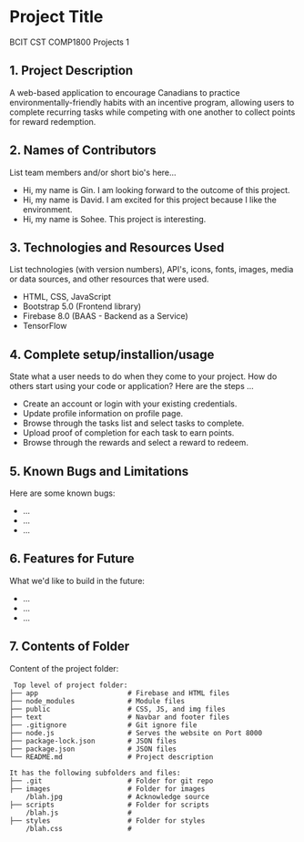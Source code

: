 # Project Title
BCIT CST COMP1800 Projects 1

## 1. Project Description
A web-based application to encourage Canadians to practice environmentally-friendly habits with an incentive program, allowing users to complete recurring tasks while competing with one another to collect points for reward redemption.

## 2. Names of Contributors
List team members and/or short bio's here... 
* Hi, my name is Gin. I am looking forward to the outcome of this project.
* Hi, my name is David. I am excited for this project because I like the environment.
* Hi, my name is Sohee. This project is interesting.
	
## 3. Technologies and Resources Used
List technologies (with version numbers), API's, icons, fonts, images, media or data sources, and other resources that were used.
* HTML, CSS, JavaScript
* Bootstrap 5.0 (Frontend library)
* Firebase 8.0 (BAAS - Backend as a Service)
* TensorFlow 

## 4. Complete setup/installion/usage
State what a user needs to do when they come to your project.  How do others start using your code or application?
Here are the steps ...
* Create an account or login with your existing credentials.
* Update profile information on profile page.
* Browse through the tasks list and select tasks to complete.
* Upload proof of completion for each task to earn points.
* Browse through the rewards and select a reward to redeem.

## 5. Known Bugs and Limitations
Here are some known bugs:
* ...
* ...
* ...

## 6. Features for Future
What we'd like to build in the future:
* ...
* ...
* ...
	
## 7. Contents of Folder
Content of the project folder:

```
 Top level of project folder: 
├── app                      # Firebase and HTML files
├── node_modules             # Module files
├── public                   # CSS, JS, and img files
├── text                     # Navbar and footer files
├── .gitignore               # Git ignore file
├── node.js                  # Serves the website on Port 8000
├── package-lock.json        # JSON files
├── package.json             # JSON files
└── README.md                # Project description

It has the following subfolders and files:
├── .git                     # Folder for git repo
├── images                   # Folder for images
    /blah.jpg                # Acknowledge source
├── scripts                  # Folder for scripts
    /blah.js                 # 
├── styles                   # Folder for styles
    /blah.css                # 



```


